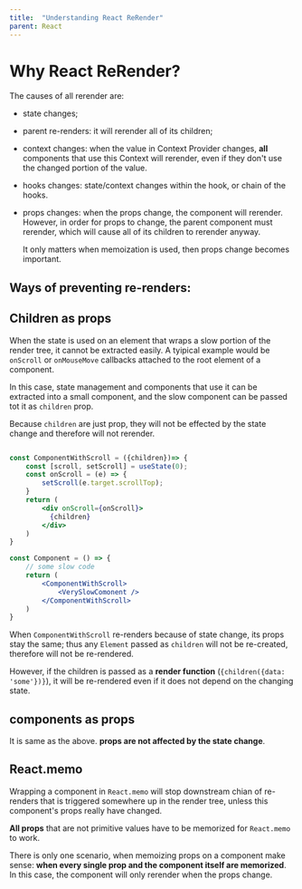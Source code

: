 ```yaml
---
title:  "Understanding React ReRender"
parent: React
---
```


# Why React ReRender?
The causes of all rerender are:
* state changes;
* parent re-renders: it will rerender all of its children;
* context changes: when the value in Context Provider changes, **all** components that use this Context will rerender,
  even if they don't use the changed portion of the value. 
* hooks changes: state/context changes within the hook, or chain of the hooks.
* props changes: when the props change, the component will rerender. However, in order for props to change, the parent
  component must rerender, which will cause all of its children to rerender anyway.
  
  It only matters when memoization is used, then props change becomes important.

## Ways of preventing re-renders:
## Children as props
When the state is used on an element that wraps a slow portion of the render tree, it cannot be extracted
easily. A tyipical example would be `onScroll` or `onMouseMove` callbacks attached to the root element of a component.

In this case, state management and components that use it can be extracted into a small component, and the slow 
component can be passed tot it as `children` prop.

Because `children` are just prop, they will not be effected by the state change and therefore will not rerender.

```jsx

const ComponentWithScroll = ({children})=> {
    const [scroll, setScroll] = useState(0);
    const onScroll = (e) => {
        setScroll(e.target.scrollTop);
    }
    return (
        <div onScroll={onScroll}>
          {children}
        </div>
    )
}

const Component = () => {
    // some slow code
    return (
        <ComponentWithScroll>
            <VerySlowComonent />
        </ComponentWithScroll>
    )
}

```

When `ComponentWithScroll` re-renders because of state change, its props stay the same; thus any `Element` passed 
as `children` will not be re-created, therefore will not be re-rendered.

However, if the children is passed as a **render function** (`{children({data: 'some'})}`), it will be re-rendered even 
if it does not depend on the changing state.

## components as props
It is same as the above. **props are not affected by the state change**.

## React.memo
Wrapping a component in `React.memo` will stop downstream chian of re-renders that is triggered somewhere up in the
render tree, unless this component's props really have changed.

**All props** that are not primitive values have to be memorized for `React.memo` to work.

There is only one scenario, when memoizing props on a component make sense: **when every single prop and the component 
itself are memorized**. In this case, the component will only rerender when the props change.


